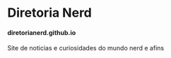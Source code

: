<h1>Diretoria Nerd</h1>
<h4>diretorianerd.github.io</h4>


Site de noticias e curiosidades do mundo nerd e afins

